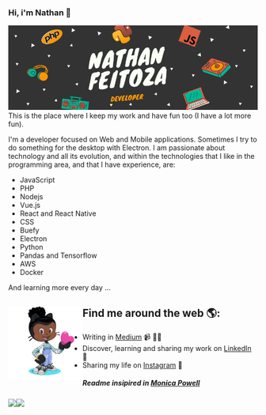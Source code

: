 ### Hi, i'm Nathan 👋

<img src="https://raw.githubusercontent.com/nathanfeitoza/nathanfeitoza/master/media/banner_nf.png" alt="banner that says Nathan Feitoza - Developer">
This is the place where I keep my work and have fun too (I have a lot more fun).

I'm a developer focused on Web and Mobile applications. Sometimes I try to do something for the desktop with Electron. I am passionate about technology and all its evolution, and within the technologies that I like in the programming area, and that I have experience, are:

* JavaScript
* PHP
* Nodejs
* Vue.js
* React and React Native
* CSS
* Buefy
* Electron
* Python
* Pandas and Tensorflow
* AWS
* Docker

And learning more every day ...

## Find me around the web 🌎: <a href="#"><img align="left" width="150" height="150" src="https://raw.githubusercontent.com/nathanfeitoza/nathanfeitoza/master/media/octocat.gif"></a>
- Writing in <a target="_blank" href="https://medium.com/@nathanfeitoza">Medium</a> 📹 ✍🏾
- Discover, learning and sharing my work on <a target="_blank" href="https://br.linkedin.com/in/nathan-feitoza-716a4592">LinkedIn</a> 💼
- Sharing my life on <a target="_blank" href="https://www.instagram.com/nathanfeitoza/">Instagram</a> 👦

##### Readme insipired in <a target="_blank" href="https://github.com/M0nica">Monica Powell</a>

<img align="left" src="https://github-readme-stats.vercel.app/api?username=nathanfeitoza&show_icons=true&theme=tokyonight"></a>  

<img align="left" src="https://github-readme-stats.vercel.app/api/top-langs/?username=nathanfeitoza&hide=scss&layout=compact&theme=cobalt&title_color=2ED3EA">
